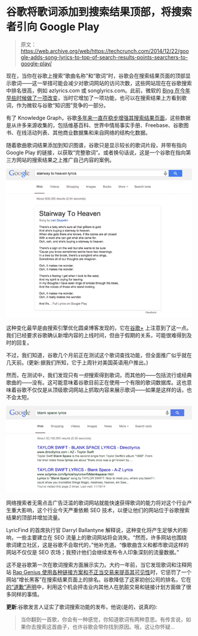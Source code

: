 # 谷歌将歌词添加到搜索结果顶部，将搜索者引向 Google Play 

> 原文：<https://web.archive.org/web/https://techcrunch.com/2014/12/22/google-adds-song-lyrics-to-top-of-search-results-points-searchers-to-google-play/>

现在，当你在谷歌上搜索“歌曲名称”和“歌词”时，谷歌会在搜索结果页面的顶部显示歌词——这一举措可能会减少对歌词网站的访问次数，这些网站现在在谷歌搜索中排名很高，例如 azlyrics.com 或 songlyrics.com。此前，微软的 [Bing 在今年早些时候做了一项改变](https://web.archive.org/web/20221209154859/http://searchengineland.com/bing-starts-showing-full-song-lyrics-right-search-results-205050)，当时它增加了一项功能，也可以在搜索结果上方看到歌词，作为微软与谷歌“知识图”竞争的一部分。

有了 Knowledge Graph，谷歌[多年来一直在稳步增强其搜索结果页面](https://web.archive.org/web/20221209154859/https://beta.techcrunch.com/2012/05/16/google-just-got-a-whole-lot-smarter-launches-its-knowledge-graph/)，这些数据是从许多来源收集的，包括维基百科、世界中情局事实手册、Freebase、谷歌图书、在线活动列表、其他商业数据集和来自网络的结构化数据。

随着歌曲歌词结果添加到知识图谱，谷歌只是显示较长的歌词片段，并带有指向 Google Play 的链接，以获取“完整歌词”。或者换句话说，这是一个谷歌在指向第三方网站的搜索结果之上推广自己内容的案例。

![Screen Shot 2014-12-22 at 11.11.39 AM](img/acfc64402b0c21ffa3cd82a9c0f5cb8d.png)

这种变化最早是由搜索引擎优化圆桌博客发现的，它在[谷歌+](https://web.archive.org/web/20221209154859/https://plus.google.com/u/0/+GlennGabe/posts/WPDttoyi67s) 上注意到了这一点。我们已经要求谷歌确认新增内容的上线时间，但由于假期的关系，可能很难得到及时的回复。

不过，我们知道，谷歌几个月前正在测试这个歌词查找功能，但全面推广似乎就在几天前。(更新:据我们所知，它于上周针对美国英语用户推出。)

然而，在测试中，我们发现只有*一些*搜索得到歌词，而其他的——包括流行或经典歌曲的——没有。这可能意味着谷歌目前正在使用一个有限的歌词数据库。这也意味着谷歌不仅仅是从顶级歌词网站上抓取内容来展示歌词——如果是这样的话，也不会太短。

![Screen Shot 2014-12-22 at 11.19.31 AM](img/ae4abbc646e55527b957c5e8a3f7b571.png)

网络搜索者无需点击广告泛滥的歌词网站就能快速获得歌词的能力将对这个行业产生重大影响，这个行业今天严重依赖 SEO 技术，以便让他们的网站位于谷歌搜索结果的顶部并增加流量。

LyricFind 的首席执行官 Darryl Ballantyne 解释说，这种变化将产生足够大的影响，一些主要建立在 SEO 流量上的歌词网站将会消失。“然而，许多网站也围绕歌词建立社区，这是谷歌不会取代的，”他补充道。“像歌曲含义和都市歌词这样的网站不仅仅是 SEO 农场；我预计他们会继续发布令人印象深刻的流量数据。”

这不是谷歌第一次在歌词搜索方面展示实力。大约一年前，当它发现歌词和注释网站 [Rap Genius 使用各种链接方案和不正当交易来提高其可见性](https://web.archive.org/web/20221209154859/https://beta.techcrunch.com/2014/01/03/when-growth-hacking-goes-bad/)时，它惩罚了一个网站“增长黑客”在搜索结果页面上的排名。谷歌降低了这家初创公司的排名，它在[的“道歉”声明](https://web.archive.org/web/20221209154859/http://news.rapgenius.com/Rap-genius-founders-open-letter-to-google-about-rap-genius-seo-lyrics)中，利用这个机会抨击业内其他人在肮脏交易和链接计划方面做了很多同样的事情。

**更新**:谷歌发言人证实了歌词搜索功能的发布，他说(是的，说真的):

> 当你翻到一首歌，你会有一种感觉，你知道歌词有两种意思。有传言说，如果你去搜索这首曲子，也许谷歌会带你找到原因。哦，这让你怀疑…
